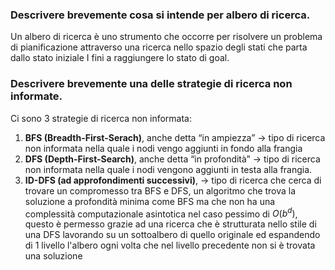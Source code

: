 ### Descrivere brevemente cosa si intende per albero di ricerca.

Un albero di ricerca è uno strumento che occorre per risolvere un problema di pianificazione attraverso una ricerca nello spazio degli stati che parta dallo stato iniziale I fini a raggiungere lo stato di goal.

### Descrivere brevemente una delle strategie di ricerca non informate.

Ci sono 3 strategie di ricerca non informata:

1.  **BFS (Breadth-First-Serach)**, anche detta “in ampiezza” → tipo di ricerca non informata nella quale i nodi vengo aggiunti in fondo alla frangia
2. **DFS (Depth-First-Search)**, anche detta “in profondità” → tipo di ricerca non informata nella quale i nodi vengono aggiunti in testa alla frangia.
3. **ID-DFS (ad approfondimenti successivi)**, → tipo di ricerca che cerca di trovare un compromesso tra BFS e DFS, un algoritmo che trova la soluzione a profondità minima come BFS ma che non ha una complessità computazionale asintotica nel caso pessimo di $O(b^d)$, questo è permesso grazie ad una ricerca che è strutturata nello stile di una DFS lavorando su un sottoalbero di quello originale ed espandendo di 1 livello l'albero ogni volta che nel livello precedente non si è trovata una soluzione